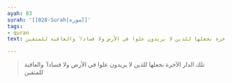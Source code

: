 ```yaml
---
ayah: 83
surah: '[[028-Surah|سورة]]'
tags:
- quran
text: تلك الدار الآخرة نجعلها للذين لا يريدون علوا في الأرض ولا فسادا ۚ والعاقبة للمتقين

---
```

> تلك الدار الآخرة نجعلها للذين لا يريدون علوا في الأرض ولا فسادا ۚ والعاقبة للمتقين
